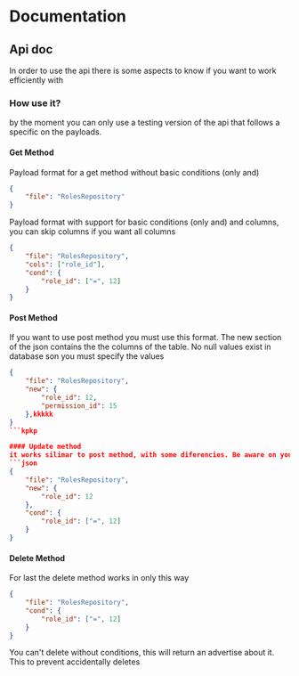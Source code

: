 # Documentation
## Api doc
In order to use the api there is some aspects to know if you want to work efficiently 
with

### How use it?

by the moment you can only use a testing version of the api that follows a specific on the payloads. 

#### Get Method
Payload format for a get method without basic conditions (only and) 
```json
{
    "file": "RolesRepository"
}
```

Payload format with support for basic conditions (only and) and columns, you can skip columns if you want all columns
```json
{
    "file": "RolesRepository",
    "cols": ["role_id"],
    "cond": {
        "role_id": ["=", 12]
    }
}
```
#### Post Method
If you want to use post method you must use this format. The new section of the json contains
the the columns of the table. No null values exist
in database son you must specify the values
```json
{
    "file": "RolesRepository",
    "new": {
        "role_id": 12,
        "permission_id": 15
    },kkkkk
}
```kpkp

#### Update method
it works silimar to post method, with some diferencies. Be aware on your input
```json
{
    "file": "RolesRepository",
    "new": {
        "role_id": 12
    },
    "cond": {
        "role_id": ["=", 12]
    }
}
```

#### Delete Method
For last the delete method works in only this way
```json
{
    "file": "RolesRepository",
    "cond": {
        "role_id": ["=", 12]
    }
}
```
You can't delete without conditions, this will return an advertise about it. This to prevent accidentally deletes